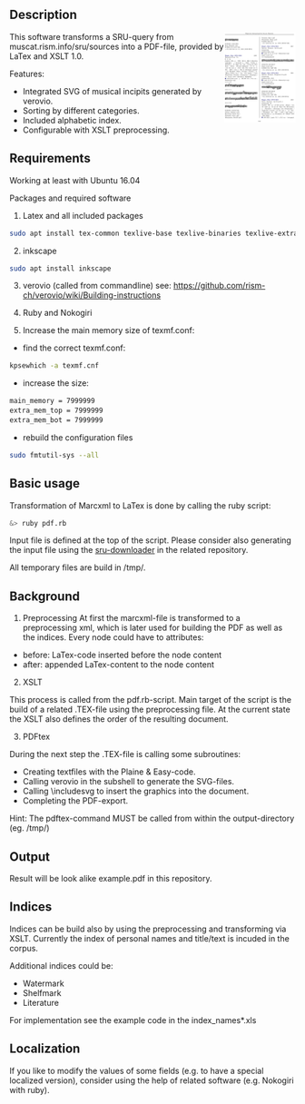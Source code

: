 Description
-----------
<img align="right" width="25%" height="25%" style="border:3 solid black" src="example/example.png">

This software transforms a SRU-query from muscat.rism.info/sru/sources into a PDF-file, provided by LaTex and XSLT 1.0.

Features:
* Integrated SVG of musical incipits generated by verovio.
* Sorting by different categories.
* Included alphabetic index.
* Configurable with XSLT preprocessing.


Requirements
-------------
Working at least with Ubuntu 16.04

Packages and required software

1. Latex and all included packages
```bash
sudo apt install tex-common texlive-base texlive-binaries texlive-extra-utils texlive-font-utils texlive-fonts-recommended texlive-generic-recommended texlive-latex-base texlive-latex-extra texlive-latex-recommended texlive-pictures texlive-pstricks texlive-lang-german rubber
```
2. inkscape
```bash
sudo apt install inkscape 
```
3. verovio (called from commandline)
see: https://github.com/rism-ch/verovio/wiki/Building-instructions

4. Ruby and Nokogiri

5. Increase the main memory size of texmf.conf:
* find the correct texmf.conf: 
```bash
kpsewhich -a texmf.cnf
```
* increase the size:
```latex
main_memory = 7999999
extra_mem_top = 7999999
extra_mem_bot = 7999999
```
* rebuild the configuration files
```bash
sudo fmtutil-sys --all
```

Basic usage
-----------

Transformation of Marcxml to LaTex is done by calling the ruby script:
```bash
&> ruby pdf.rb
```
Input file is defined at the top of the script. Please consider also generating the input file using the [sru-downloader](https://github.com/rism-international/sru-downloader) in the related repository.

All temporary files are build in /tmp/.

Background
-----------
1. Preprocessing
At first the marcxml-file is transformed to a preprocessing xml, which is later used for building the PDF as well as the indices. Every node could have to attributes:
* before: LaTex-code inserted before the node content
* after: appended LaTex-content to the node content

2. XSLT

This process is called from the pdf.rb-script. Main target of the script is the build of a related .TEX-file using the preprocessing file. At the current state the XSLT also defines the order of the resulting document.

3. PDFtex

During the next step the .TEX-file is calling some subroutines:
* Creating textfiles with the Plaine & Easy-code.
* Calling verovio in the subshell to generate the SVG-files.
* Calling \includesvg to insert the graphics into the document.
* Completing the PDF-export.

Hint: The pdftex-command MUST be called from within the output-directory (eg. /tmp/)

Output
------
Result will be look alike example.pdf in this repository.

Indices
-------
Indices can be build also by using the preprocessing and transforming via XSLT. Currently the index of personal names and title/text is incuded in the corpus.

Additional indices could be:
* Watermark
* Shelfmark
* Literature

For implementation see the example code in the index_names*.xls

Localization
--------------

If you like to modify the values of some fields (e.g. to have a special localized version), consider using the help of related software (e.g. Nokogiri with ruby).


